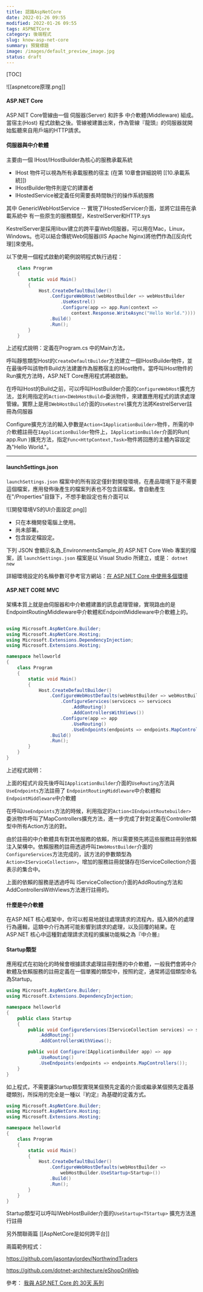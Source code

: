 ```yaml
---
title: 認識AspNetCore
date: 2022-01-26 09:55
modified: 2022-01-26 09:55
tags: ASPNETCore
category: 後端程式
slug: know-asp-net-core
summary: 預覽標題
image: /images/default_preview_image.jpg
status: draft
---
```


[TOC]

![[aspnetcore原理.png]]
#### ASP.NET Core 
ASP.NET Core管線由一個
伺服器(Server) 和許多 中介軟體(Middleware) 組成。當宿主(Host) 程式啟動之後。管線被建置出來，作為管線『龍頭』的伺服器就開始監聽來自用戶端的HTTP請求。

#### 伺服器與中介軟體
主要由一個 IHost/IHostBuilder為核心的服務承載系統

- IHost 物件可以視為所有承載服務的宿主 (在第 10章會詳細說明 [[10.承載系統]])
- IHostBuilder物件則是它的建置者
- IHostedService被定義任何需要長時間執行的操作系統服務

其中 GenericWebHostService -- 實現了IHostedServicer介面，並將它註冊在承載系統中
有一些原生的服務類型，KestrelServer和HTTP.sys 

KestrelServer是採用libuv建立的跨平臺Web伺服器，可以用在Mac，Linux，Windows。也可以結合傳統Web伺服器(IIS Apache Nginx)將他們作為[[反向代理]]來使用。

以下使用一個程式啟動的範例說明程式執行過程：

```c#
    class Program
    {
        static void Main()
        {
            Host.CreateDefaultBuilder()
                .ConfigureWebHost(webHostBuilder => webHostBuilder
                    .UseKestrel()
	                .Configure(app => app.Run(context => 
		                context.Response.WriteAsync("Hello World."))))
                .Build()
                .Run();
        }
    }
```

上述程式說明：定義在Program.cs 中的Main方法，

呼叫靜態類型Host的`CreateDefaultBuilder`方法建立一個IHostBuilder物件，並在最後呼叫該物件Build方法建置作為服務宿主的IHost物件。當呼叫IHost物件的Run擴充方法時，ASP.NET Core應用程式將被啟動。

在呼叫IHost的Build之前，可以呼叫IHostBuilder介面的`ConfigureWebHost`擴充方法，並利用指定的`Action<IWebHostBuild>`委派物件，來建置應用程式的請求處理管線。實際上是用`IWebHostBuild`介面的`UseKestrel`擴充方法將KestrelServer註冊為伺服器

Configure擴充方法的輸入參數是`Action<IApplicationBuilder>`物件，所需的中介軟體註冊在`IApplicationBuilder`物件上，`IApplicationBuilder`介面的Run( app.Run )擴充方法，指定`Func<HttpContext,Task>`物件將回應的主體內容設定為"Hello World."。

---
#### launchSettings.json

`launchSettings.json` 檔案中的所有設定僅針對開發環境，在產品環境下是不需要這個檔案，應用發佈後產生的檔案列表也不包含該檔案。會自動產生在"/Properties"目錄下，不想手動設定也有介面可以 

![[開發環境VS的UI介面設定.png]]
-   只在本機開發電腦上使用。
-   尚未部署。
-   包含設定檔設定。

下列 JSON 會顯示名為_EnvironmentsSample_的 ASP.NET Core Web 專案的檔案，該 `launchSettings.json` 檔案是以 Visual Studio 所建立，或是： `dotnet new`

詳細環境設定的名稱參數可參考官方網站：[在 ASP.NET Core 中使用多個環境](https://docs.microsoft.com/zh-tw/aspnet/core/fundamentals/environments?view=aspnetcore-6.0#lsj)



#### ASP.NET CORE MVC
架構本質上就是由伺服器和中介軟體建置的訊息處理管線，實現路由的是 EndpointRoutingMiddleware中介軟體和EndpointMiddleware中介軟體上的。

```c#

using Microsoft.AspNetCore.Builder;
using Microsoft.AspNetCore.Hosting;
using Microsoft.Extensions.DependencyInjection;
using Microsoft.Extensions.Hosting;

namespace helloworld
{
    class Program
    {
        static void Main()
        {
            Host.CreateDefaultBuilder()
                .ConfigureWebHostDefaults(webHostBuilder => webHostBuilder
                    .ConfigureServices(servicecs => servicecs
                        .AddRouting()
                        .AddControllersWithViews())
                    .Configure(app => app
                        .UseRouting()
                        .UseEndpoints(endpoints => endpoints.MapControllers())))
                .Build()
                .Run();
        }
    }
}
```


上述程式說明：

上面的程式片段先後呼叫`IApplicationBuilder`介面的`UseRouting`方法與`UseEndpoints`方法註冊了 `EndpointRoutingMiddleware`中介軟體和`EndpointMiddleware`中介軟體

在呼叫`UseEndpoints`方法的時候，利用指定的`Action<IEndpointRoutebuilder>` 委派物件呼叫了MapControllers擴充方法，進一步完成了針對定義在Controller類型中所有Action方法的對。

由於註冊的中介軟體具有對其他服務的依賴，所以需要預先將這些服務註冊到依賴注入架構中。依賴服務的註冊透過呼叫`IWebHostBuilder`介面的`ConfigureServices`方法完成的，該方法的參數類型為`Action<IServiceCollection>`，增加的服務註冊就儲存在IServiceCollection介面表示的集合中。

上面的依賴的服務是透過呼叫 IServiceCollection介面的AddRouting方法和AddControllersWithViews方法進行註冊的。


#### 什麼是中介軟體

在ASP.NET 核心框架中，你可以輕易地就往處理請求的流程內，插入額外的處理行為邏輯，這類中介行為將可能影響到請求的處理，以及回覆的結果。在ASP.NET 核心中這種對處理請求流程的擴展功能稱之為『中介層』


#### Startup類型


應用程式在初始化的時候會根據請求處理註冊對應的中介軟體，一般我們會將中介軟體及依賴服務的註冊定義在一個單獨的類型中，按照約定，通常將這個類型命名為Startup。

```c#
using Microsoft.AspNetCore.Builder;
using Microsoft.Extensions.DependencyInjection;

namespace helloworld
{
    public class Startup
    {
        public void ConfigureServices(IServiceCollection services) => services
            .AddRouting()
            .AddControllersWithViews();

        public void Configure(IApplicationBuilder app) => app
            .UseRouting()
            .UseEndpoints(endpoints => endpoints.MapControllers());
    }
}

```

如上程式，不需要讓Startup類型實現某個預先定義的介面或繼承某個預先定義基礎類別，所採用的完全是一種以『約定』為基礎的定義方式。

```c#
using Microsoft.AspNetCore.Builder;
using Microsoft.AspNetCore.Hosting;
using Microsoft.Extensions.Hosting;

namespace helloworld
{
    class Program
    {
        static void Main()
        {
            Host.CreateDefaultBuilder()
                .ConfigureWebHostDefaults(webHostBuilder => 
	                webHostBuilder.UseStartup<Startup>())
                .Build()
                .Run();
        }
    }
}
```

Startup類型可以呼叫IWebHostBuilder介面的`UseStartup<TStartup>` 擴充方法進行註冊


另外關聯兩篇  [[AspNetCore是如何跨平台]]


兩篇範例程式：

https://github.com/jasontaylordev/NorthwindTraders

https://github.com/dotnet-architecture/eShopOnWeb


參考： [我與 ASP.NET Core 的 30天 系列](https://ithelp.ithome.com.tw/users/20129389/ironman/3185)
